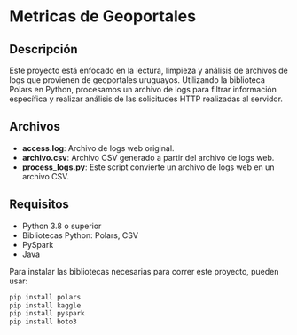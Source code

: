 # Metricas de Geoportales

## Descripción

Este proyecto está enfocado en la lectura, limpieza y análisis de archivos de logs que provienen de geoportales uruguayos. Utilizando la biblioteca Polars en Python, procesamos un archivo de logs para filtrar información específica y realizar análisis de las solicitudes HTTP realizadas al servidor.

## Archivos

- **access.log**: Archivo de logs web original.
- **archivo.csv**: Archivo CSV generado a partir del archivo de logs web.
- **process_logs.py**: Este script convierte un archivo de logs web en un archivo CSV.

## Requisitos

- Python 3.8 o superior
- Bibliotecas Python: Polars, CSV
- PySpark
- Java

Para instalar las bibliotecas necesarias para correr este proyecto, pueden usar:

```bash
pip install polars
pip install kaggle
pip install pyspark
pip install boto3